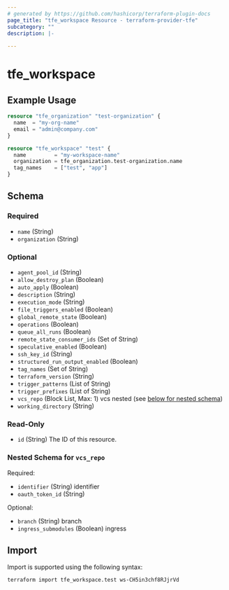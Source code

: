 ```yaml
---
# generated by https://github.com/hashicorp/terraform-plugin-docs
page_title: "tfe_workspace Resource - terraform-provider-tfe"
subcategory: ""
description: |-
  
---
```


# tfe_workspace



## Example Usage 

```terraform
resource "tfe_organization" "test-organization" {
  name  = "my-org-name"
  email = "admin@company.com"
}

resource "tfe_workspace" "test" {
  name         = "my-workspace-name"
  organization = tfe_organization.test-organization.name
  tag_names    = ["test", "app"]
}
```

<!-- schema generated by tfplugindocs -->
## Schema

### Required

- `name` (String)
- `organization` (String)

### Optional

- `agent_pool_id` (String)
- `allow_destroy_plan` (Boolean)
- `auto_apply` (Boolean)
- `description` (String)
- `execution_mode` (String)
- `file_triggers_enabled` (Boolean)
- `global_remote_state` (Boolean)
- `operations` (Boolean)
- `queue_all_runs` (Boolean)
- `remote_state_consumer_ids` (Set of String)
- `speculative_enabled` (Boolean)
- `ssh_key_id` (String)
- `structured_run_output_enabled` (Boolean)
- `tag_names` (Set of String)
- `terraform_version` (String)
- `trigger_patterns` (List of String)
- `trigger_prefixes` (List of String)
- `vcs_repo` (Block List, Max: 1) vcs nested (see [below for nested schema](#nestedblock--vcs_repo))
- `working_directory` (String)

### Read-Only

- `id` (String) The ID of this resource.

<a id="nestedblock--vcs_repo"></a>
### Nested Schema for `vcs_repo`

Required:

- `identifier` (String) identifier
- `oauth_token_id` (String)

Optional:

- `branch` (String) branch
- `ingress_submodules` (Boolean) ingress

## Import

Import is supported using the following syntax:

```shell
terraform import tfe_workspace.test ws-CH5in3chf8RJjrVd
```